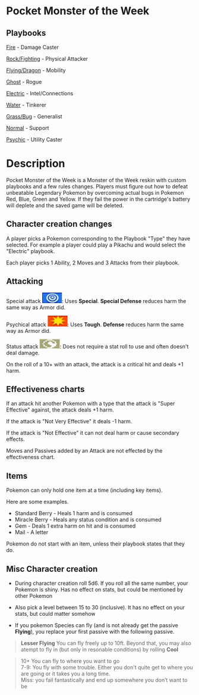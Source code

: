 # Pocket Monster of the Week

## Playbooks

[Fire](Playbooks/fire.md) - Damage Caster

[Rock/Fighting](Playbooks/rock.md) - Physical Attacker

[Flying/Dragon](Playbooks/flying.md) - Mobility

[Ghost](Playbooks/ghost.md) - Rogue

[Electric](Playbooks/electric.md) - Intel/Connections

[Water](Playbooks/water.md) - Tinkerer

[Grass/Bug](Playbooks/grass.md) - Generalist

[Normal](Playbooks/normal.md) - Support

[Psychic](Playbooks/psychic.md) - Utility Caster

# Description	

Pocket Monster of the Week is a Monster of the Week reskin with custom playbooks and a few rules changes.
Players must figure out how to defeat unbeatable Legendary Pokemon by overcoming actual bugs in Pokemon Red, Blue, Green and Yellow. If they fail the power in the cartridge's battery will deplete and the saved game will be deleted. 

## Character creation changes

A player picks a Pokemon corresponding to the Playbook "Type" they have selected. For example a player could play a Pikachu and would select the "Electric" playbook.

Each player picks 1 Ability, 2 Moves and 3 Attacks from their playbook.

## Attacking

Special attack ![](Playbooks/images/special.png): Uses **Special**. **Special Defense** reduces harm the same way as Armor did.

Psychical attack ![](Playbooks/images/physical.png): Uses **Tough**. **Defense** reduces harm the same way as Armor did.

Status attack ![](Playbooks/images/status.png): Does not require a stat roll to use and often doesn't deal damage.

On the roll of a 10+ with an attack, the attack is a critical hit and deals +1 harm.

## Effectiveness charts

If an attack hit another Pokemon with a type that the attack is "Super Effective" against, the attack deals +1 harm.

If the attack is "Not Very Effective" it deals -1 harm.

If the attack is "Not Effective" it can not deal harm or cause secondary effects.

Moves and Passives added by an Attack are not effected by the effectiveness chart.

## Items

Pokemon can only hold one item at a time (including key items).

Here are some examples.

* Standard Berry - Heals 1 harm and is consumed
* Miracle Berry - Heals any status condition and is consumed
* Gem - Deals 1 extra harm on hit and is consumed
* Mail - A letter

Pokemon do not start with an item, unless their playbook states that they do.

## Misc Character creation

* During character creation roll 5d6. If you roll all the same number, your Pokemon is shiny. Has no effect on stats, but could be mentioned by other Pokemon

* Also pick a level between 15 to 30 (inclusive). It has no effect on your stats, but could matter somehow

* If you pokemon Species can fly (and is not already get the passive **Flying**), you replace your first passive with the following passive.

> **Lesser Flying** You can fly freely up to 10ft. Beyond that, you may also atempt to fly in (but only in resonable conditions) by rolling **Cool**

> 10+ You can fly to where you want to go  
> 7-9: You fly with some trouble. Either you don't quite get to where you are going or it takes you a long time.  
> Miss: you fail fantastically and end up somewhere you don’t want to be
